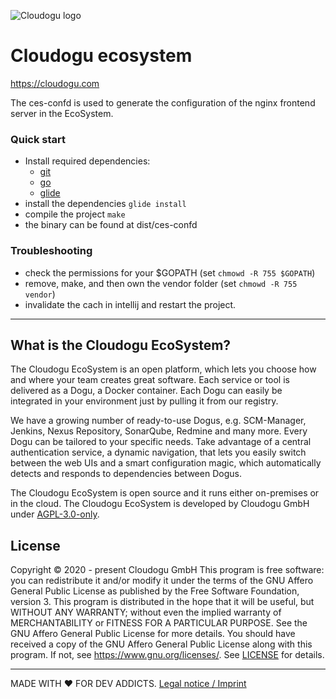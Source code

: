 ![Cloudogu logo](https://cloudogu.com/images/logo.png)
# Cloudogu ecosystem
https://cloudogu.com

The ces-confd is used to generate the configuration of the nginx frontend server
in the EcoSystem.

### Quick start
* Install required dependencies:
	* [git](https://git-scm.com/)
	* [go](https://golang.org/)
	* [glide](https://github.com/Masterminds/glide)
* install the dependencies `glide install`
* compile the project `make`
* the binary can be found at dist/ces-confd

### Troubleshooting
* check the permissions for your $GOPATH (set `chmowd -R 755 $GOPATH`)
* remove, make, and then own the vendor folder (set `chmowd -R 755 vendor`)
* invalidate the cach in intellij and restart the project.
---
## What is the Cloudogu EcoSystem?
The Cloudogu EcoSystem is an open platform, which lets you choose how and where your team creates great software. Each service or tool is delivered as a Dogu, a Docker container. Each Dogu can easily be integrated in your environment just by pulling it from our registry.

We have a growing number of ready-to-use Dogus, e.g. SCM-Manager, Jenkins, Nexus Repository, SonarQube, Redmine and many more. Every Dogu can be tailored to your specific needs. Take advantage of a central authentication service, a dynamic navigation, that lets you easily switch between the web UIs and a smart configuration magic, which automatically detects and responds to dependencies between Dogus.

The Cloudogu EcoSystem is open source and it runs either on-premises or in the cloud. The Cloudogu EcoSystem is developed by Cloudogu GmbH under [AGPL-3.0-only](https://spdx.org/licenses/AGPL-3.0-only.html).

## License
Copyright © 2020 - present Cloudogu GmbH
This program is free software: you can redistribute it and/or modify it under the terms of the GNU Affero General Public License as published by the Free Software Foundation, version 3.
This program is distributed in the hope that it will be useful, but WITHOUT ANY WARRANTY; without even the implied warranty of MERCHANTABILITY or FITNESS FOR A PARTICULAR PURPOSE. See the GNU Affero General Public License for more details.
You should have received a copy of the GNU Affero General Public License along with this program. If not, see https://www.gnu.org/licenses/.
See [LICENSE](LICENSE) for details.


---
MADE WITH :heart:&nbsp;FOR DEV ADDICTS. [Legal notice / Imprint](https://cloudogu.com/en/imprint/?mtm_campaign=ecosystem&mtm_kwd=imprint&mtm_source=github&mtm_medium=link)

